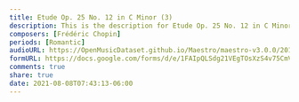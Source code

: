 ```yaml
---
title: Etude Op. 25 No. 12 in C Minor (3)
description: This is the description for Etude Op. 25 No. 12 in C Minor by Frédéric Chopin
composers: [Frédéric Chopin]
periods: [Romantic]
audioURL: https://OpenMusicDataset.github.io/Maestro/maestro-v3.0.0/2011/MIDI-Unprocessed_09_R1_2011_MID--AUDIO_R1-D3_14_Track14_wav.midi
formURL: https://docs.google.com/forms/d/e/1FAIpQLSdg21VEgTOsXzS4v75CmVp0Ft_6mk2Evogue4apHHkv8y02HQ/viewform
comments: true
share: true
date: 2021-08-08T07:43:13-06:00
---
```

